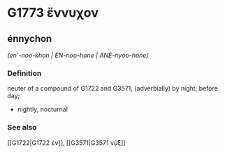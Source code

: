 # G1773 ἔννυχον

## énnychon

_(en'-noo-khon | EN-noo-hone | ANE-nyoo-hone)_

### Definition

neuter of a compound of G1722 and G3571; (adverbially) by night; before day; 

- nightly, nocturnal

### See also

[[G1722|G1722 ἐν]], [[G3571|G3571 νύξ]]

